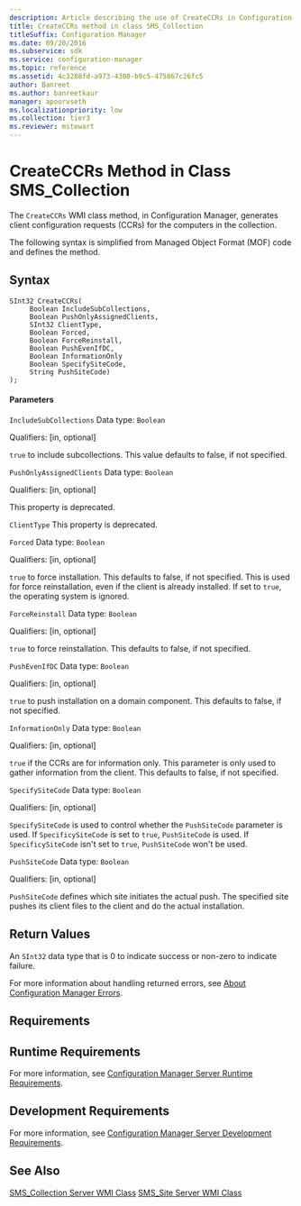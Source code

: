 ```yaml
---
description: Article describing the use of CreateCCRs in Configuration Manager to generate client configuration requests for the computers in the collection.
title: CreateCCRs method in class SMS_Collection
titleSuffix: Configuration Manager
ms.date: 09/20/2016
ms.subservice: sdk
ms.service: configuration-manager
ms.topic: reference
ms.assetid: 4c3288fd-a973-4300-b9c5-475867c26fc5
author: Banreet
ms.author: banreetkaur
manager: apoorvseth
ms.localizationpriority: low
ms.collection: tier3
ms.reviewer: mstewart
---
```

# CreateCCRs Method in Class SMS_Collection
The `CreateCCRs` WMI class method, in Configuration Manager, generates client configuration requests (CCRs) for the computers in the collection.

 The following syntax is simplified from Managed Object Format (MOF) code and defines the method.

## Syntax

```
SInt32 CreateCCRs(
     Boolean IncludeSubCollections,
     Boolean PushOnlyAssignedClients,
     SInt32 ClientType,
     Boolean Forced,
     Boolean ForceReinstall,
     Boolean PushEvenIfDC,
     Boolean InformationOnly
     Boolean SpecifySiteCode,
     String PushSiteCode)
);
```

#### Parameters
 `IncludeSubCollections`
 Data type: `Boolean`

 Qualifiers: [in, optional]

 `true` to include subcollections. This value defaults to false, if not specified.

 `PushOnlyAssignedClients`
 Data type: `Boolean`

 Qualifiers: [in, optional]

 This property is deprecated.

 `ClientType`
 This property is deprecated.

 `Forced`
 Data type: `Boolean`

 Qualifiers: [in, optional]

 `true` to force installation. This defaults to false, if not specified. This is used for force reinstallation, even if the client is already installed. If set to `true`, the operating system is ignored.

 `ForceReinstall`
 Data type: `Boolean`

 Qualifiers: [in, optional]

 `true` to force reinstallation. This defaults to false, if not specified.

 `PushEvenIfDC`
 Data type: `Boolean`

 Qualifiers: [in, optional]

 `true` to push installation on a domain component. This defaults to false, if not specified.

 `InformationOnly`
 Data type: `Boolean`

 Qualifiers: [in, optional]

 `true` if the CCRs are for information only. This parameter is only used to gather information from the client. This defaults to false, if not specified.

 `SpecifySiteCode`
 Data type: `Boolean`

 Qualifiers: [in, optional]

 `SpecifySiteCode` is used to control whether the `PushSiteCode` parameter is used. If `SpecificySiteCode` is set to `true`, `PushSiteCode` is used. If `SpecificySiteCode` isn't set to `true`, `PushSiteCode` won't be used.

 `PushSiteCode`
 Data type: `Boolean`

 Qualifiers: [in, optional]

 `PushSiteCode` defines which site initiates the actual push. The specified site pushes its client files to the client and do the actual installation.

## Return Values
 An  `SInt32` data type that is 0 to indicate success or non-zero to indicate failure.

 For more information about handling returned errors, see [About Configuration Manager Errors](../../../../../develop/core/understand/about-configuration-manager-errors.md).

## Requirements

## Runtime Requirements
 For more information, see [Configuration Manager Server Runtime Requirements](../../../../../develop/core/reqs/server-runtime-requirements.md).

## Development Requirements
 For more information, see [Configuration Manager Server Development Requirements](../../../../../develop/core/reqs/server-development-requirements.md).

## See Also
 [SMS_Collection Server WMI Class](../../../../../develop/reference/core/clients/collections/sms_collection-server-wmi-class.md)
 [SMS_Site Server WMI Class](../../../../../develop/reference/core/servers/configure/sms_site-server-wmi-class.md)
